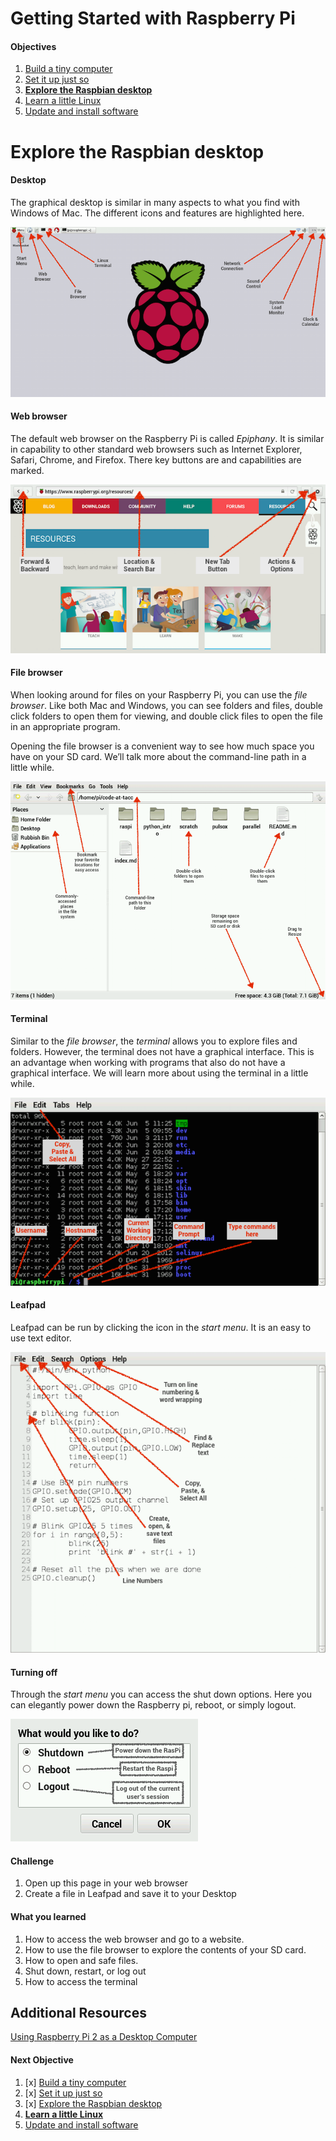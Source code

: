 Getting Started with Raspberry Pi
=================================

#### Objectives
1. [Build a tiny computer](01-build.md)
2. [Set it up just so](02-configuring.md)
3. **[Explore the Raspbian desktop](03-raspbian-desktop.md)**
4. [Learn a little Linux](04-linux-101.md)
5. [Update and install software](05-apt-get.md)

# Explore the Raspbian desktop


#### Desktop

The graphical desktop is similar in many aspects to what you find with Windows of Mac.  The different icons and features are highlighted here.

![Desktop](images/desktop.png)


#### Web browser

The default web browser on the Raspberry Pi is called *Epiphany*.  It is similar in capability to other standard web browsers such as Internet Explorer, Safari, Chrome, and Firefox. There key buttons are and capabilities are marked.

![Web browser](images/epiphany-browser.png)

#### File browser

When looking around for files on your Raspberry Pi, you can use the *file browser*.  Like both Mac and Windows, you can see folders and files, double click folders to open them for viewing, and double click files to open the file in an appropriate program.

Opening the file browser is a convenient way to see how much space you have on your SD card.  We’ll talk more about the command-line path in a little while.

![File browser](images/file-browser.png)

#### Terminal

Similar to the *file browser*, the *terminal* allows you to explore files and folders.  However, the terminal does not have a graphical interface.  This is an advantage when working with programs that also do not have a graphical interface.  We will learn more about using the terminal in a little while.

![Terminal](images/terminal.png)

#### Leafpad

Leafpad can be run by clicking the icon in the *start menu*.  It is an easy to use text editor.

![Leadpad](images/leafpad.png)

#### Turning off

Through the *start menu* you can access the shut down options.  Here you can elegantly power down the Raspberry pi, reboot, or simply logout.

![Logout](images/logout.png)


#### Challenge

1. Open up this page in your web browser
2. Create a file in Leafpad and save it to your Desktop

#### What you learned

1. How to access the web browser and go to a website.
2. How to use the file browser to explore the contents of your SD card.
3. How to open and safe files.
2. Shut down, restart, or log out 
4. How to access the terminal



## Additional Resources

[Using Raspberry Pi 2 as a Desktop Computer](http://www.element14.com/community/docs/DOC-74513/l/can-the-raspberry-pi-2-replace-your-desktop-computer)

#### Next Objective
1. [x] [Build a tiny computer](01-build.md)
2. [x] [Set it up just so](02-configuring.md)
3. [x] [Explore the Raspbian desktop](03-raspbian-desktop.md)
4. **[Learn a little Linux](04-linux-101.md)**
5. [Update and install software](05-apt-get.md)


